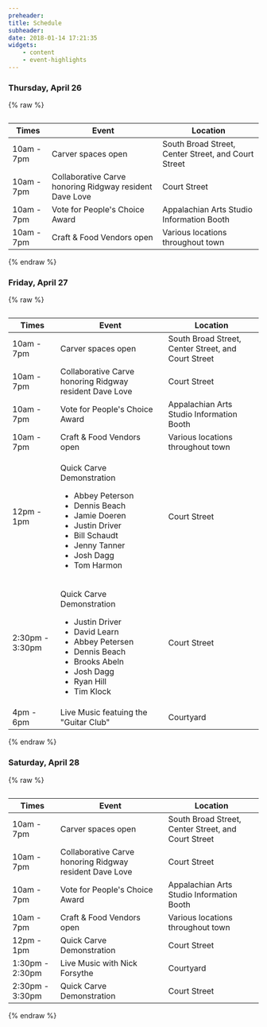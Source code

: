 ```yaml
---
preheader: 
title: Schedule
subheader: 
date: 2018-01-14 17:21:35
widgets:
    - content
    - event-highlights
---
```


### Thursday, April 26

{% raw %}
<table class="uk-table uk-table-divider">
    <caption></caption>
    <thead>
        <tr>
            <th>Times</th>
            <th>Event</th>
            <th>Location</th>
        </tr>
    </thead>
    <tbody>
        <tr>
            <td>10am - 7pm</td>
            <td>Carver spaces open</td>
            <td>South Broad Street, Center Street, and Court Street</td>
        </tr>
        <tr>
            <td>10am - 7pm</td>
            <td>Collaborative Carve honoring Ridgway resident Dave Love</td>
            <td>Court Street</td>
        </tr>
        <tr>
            <td>10am - 7pm</td>
            <td>Vote for People's Choice Award</td>
            <td>Appalachian Arts Studio Information Booth</td>
        </tr>
        <tr>
            <td>10am - 7pm</td>
            <td>Craft & Food Vendors open</td>
            <td>Various locations throughout town</td>
        </tr>
    </tbody>
</table>

{% endraw %}

### Friday, April 27

{% raw %}
<table class="uk-table uk-table-divider">
    <caption></caption>
    <thead>
        <tr>
            <th>Times</th>
            <th>Event</th>
            <th>Location</th>
        </tr>
    </thead>
    <tbody>
        <tr>
            <td>10am - 7pm</td>
            <td>Carver spaces open</td>
            <td>South Broad Street, Center Street, and Court Street</td>
        </tr>
        <tr>
            <td>10am - 7pm</td>
            <td>Collaborative Carve honoring Ridgway resident Dave Love</td>
            <td>Court Street</td>
        </tr>
        <tr>
            <td>10am - 7pm</td>
            <td>Vote for People's Choice Award</td>
            <td>Appalachian Arts Studio Information Booth</td>
        </tr>
        <tr>
            <td>10am - 7pm</td>
            <td>Craft & Food Vendors open</td>
            <td>Various locations throughout town</td>
        </tr>
        <tr>
            <td>12pm - 1pm</td>
            <td>
                <p>Quick Carve Demonstration<p>
                <ul>
                    <li>Abbey Peterson</li>
                    <li>Dennis Beach</li>
                    <li>Jamie Doeren</li>
                    <li>Justin Driver</li>
                    <li>Bill Schaudt</li>
                    <li>Jenny Tanner</li>
                    <li>Josh Dagg</li>
                    <li>Tom Harmon</li>
                </ul>
            </td>
            <td>Court Street</td>
        </tr>
        <tr>
            <td>2:30pm - 3:30pm</td>
            <td>
                <p>Quick Carve Demonstration<p>
                <ul>
                    <li>Justin Driver</li>
                    <li>David Learn</li>
                    <li>Abbey Petersen</li>
                    <li>Dennis Beach</li>
                    <li>Brooks Abeln</li>
                    <li>Josh Dagg</li>
                    <li>Ryan Hill</li>
                    <li>Tim Klock</li>
                </ul>
            </td>
            <td>Court Street</td>
        </tr>
        <tr>
            <td>4pm - 6pm</td>
            <td>Live Music featuing the "Guitar Club"</td>
            <td>Courtyard</td>
        </tr>
    </tbody>
</table>

{% endraw %}

### Saturday, April 28

{% raw %}
<table class="uk-table uk-table-divider">
    <caption></caption>
    <thead>
        <tr>
            <th>Times</th>
            <th>Event</th>
            <th>Location</th>
        </tr>
    </thead>
    <tbody>
        <tr>
            <td>10am - 7pm</td>
            <td>Carver spaces open</td>
            <td>South Broad Street, Center Street, and Court Street</td>
        </tr>
        <tr>
            <td>10am - 7pm</td>
            <td>Collaborative Carve honoring Ridgway resident Dave Love</td>
            <td>Court Street</td>
        </tr>
        <tr>
            <td>10am - 7pm</td>
            <td>Vote for People's Choice Award</td>
            <td>Appalachian Arts Studio Information Booth</td>
        </tr>
        <tr>
            <td>10am - 7pm</td>
            <td>Craft & Food Vendors open</td>
            <td>Various locations throughout town</td>
        </tr>
        <tr>
            <td>12pm - 1pm</td>
            <td>Quick Carve Demonstration</td>
            <td>Court Street</td>
        </tr>
        <tr>
            <td>1:30pm - 2:30pm</td>
            <td>Live Music with Nick Forsythe</td>
            <td>Courtyard</td>
        </tr>
        <tr>
            <td>2:30pm - 3:30pm</td>
            <td>Quick Carve Demonstration</td>
            <td>Court Street</td>
        </tr>
    </tbody>
</table>

{% endraw %}
